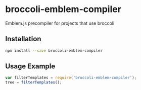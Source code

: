 # broccoli-emblem-compiler

Emblem.js precompiler for projects that use broccoli

## Installation

```bash
npm install --save broccoli-emblem-compiler
```

## Usage Example

```js
var filterTemplates = require('broccoli-emblem-compiler');
tree = filterTemplates();
```
